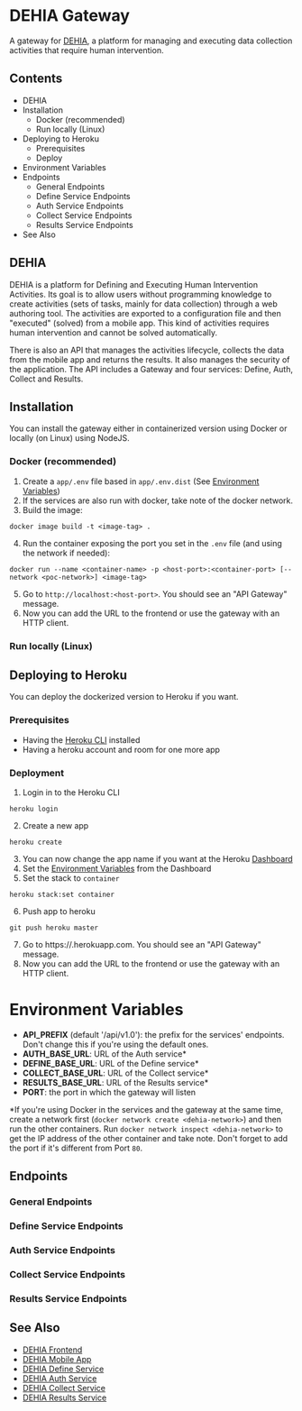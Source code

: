 # DEHIA Gateway
A gateway for [DEHIA](link-sedici), a platform for managing and executing data collection activities that require human intervention.

## Contents
- DEHIA
- Installation
  - Docker (recommended)
  - Run locally (Linux)
- Deploying to Heroku
  - Prerequisites
  - Deploy
- Environment Variables
- Endpoints
  - General Endpoints
  - Define Service Endpoints
  - Auth Service Endpoints
  - Collect Service Endpoints
  - Results Service Endpoints
- See Also

## DEHIA
DEHIA is a platform for Defining and Executing Human Intervention Activities. Its goal is to allow users without programming knowledge to create activities (sets of tasks, mainly for data collection) through a web authoring tool. The activities are exported to a configuration file and then "executed" (solved) from a mobile app. This kind of activities requires human intervention and cannot be solved automatically. 

There is also an API that manages the activities lifecycle, collects the data from the mobile app and returns the results. It also manages the security of the application. The API includes a Gateway and four services: Define, Auth, Collect and Results.
## Installation
You can install the gateway either in containerized version using Docker or locally (on Linux) using NodeJS.
### Docker (recommended)
 1. Create a `app/.env` file based in `app/.env.dist` (See [Environment Variables](#Environment-Variables))
 2. If the services are also run with docker, take note of the docker network.
 3. Build the image: 

 ```
 docker image build -t <image-tag> .
 ```
 4. Run the container exposing the port you set in the `.env` file (and using the network if needed): 
 ```
 docker run --name <container-name> -p <host-port>:<container-port> [--network <poc-network>] <image-tag>
 ```
 5. Go to `http://localhost:<host-port>`. You should see an "API Gateway" message.
 6. Now you can add the URL to the frontend or use the gateway with an HTTP client.
### Run locally (Linux)
## Deploying to Heroku
You can deploy the dockerized version to Heroku if you want.
### Prerequisites
 - Having the [Heroku CLI](https://devcenter.heroku.com/articles/heroku-cli) installed
 - Having a heroku account and room for one more app

### Deployment
 1. Login in to the Heroku CLI
  ```
  heroku login
  ```
  2. Create a new app
  ```
  heroku create
  ```
  3. You can now change the app name if you want at the Heroku [Dashboard](https://dashboard.heroku.com/)
  4. Set the [Environment Variables](#Environment-Variables) from the Dashboard
  5. Set the stack to `container`
  ```
  heroku stack:set container
  ```
  6. Push app to heroku
  ```
  git push heroku master
  ```
  7. Go to https://<your-app>.herokuapp.com. You should see an "API Gateway" message.
  6. Now you can add the URL to the frontend or use the gateway with an HTTP client.
# Environment Variables
- **API_PREFIX** (default '/api/v1.0'): the prefix for the services' endpoints. Don't change this if you're using the default ones.
- **AUTH_BASE_URL**: URL of the Auth service*
- **DEFINE_BASE_URL**: URL of the Define service*
- **COLLECT_BASE_URL**: URL of the Collect service*
- **RESULTS_BASE_URL**: URL of the Results service*
- **PORT**: the port in which the gateway will listen

*If you're using Docker in the services and the gateway at the same time, create a network first (`docker network create <dehia-network>`) and then run the other containers. Run `docker network inspect <dehia-network>` to get the IP address of the other container and take note. Don't forget to add the port if it's different from Port `80`.
## Endpoints
### General Endpoints
### Define Service Endpoints
### Auth Service Endpoints
### Collect Service Endpoints
### Results Service Endpoints
## See Also
- [DEHIA Frontend](https://github.com/mokocchi/autores-demo-client)
- [DEHIA Mobile App](https://github.com/mokocchi/prototipo-app-actividades)
- [DEHIA Define Service](https://github.com/mokocchi/dehia_define)
- [DEHIA Auth Service](https://github.com/mokocchi/dehia_auth)
- [DEHIA Collect Service](https://github.com/mokocchi/dehia_collect)
- [DEHIA Results Service](https://github.com/mokocchi/dehia_results)